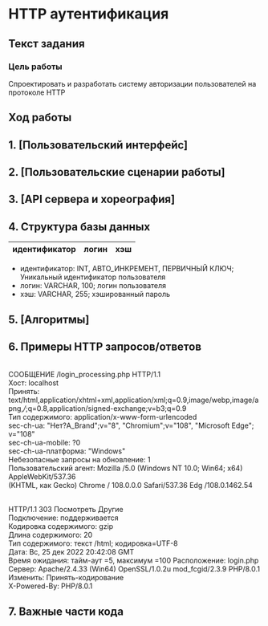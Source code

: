 # HTTP аутентификация
## Текст задания
### Цель работы
Спроектировать и разработать систему авторизации пользователей на протоколе HTTP
## Ход работы
## 1. [Пользовательский интерфейс]
## 2. [Пользовательские сценарии работы]
## 3. [API сервера и хореография]
## 4. Структура базы данных
| идентификатор | логин | хэш |
|:---|:------|:-----|
- идентификатор: INT, АВТО_ИНКРЕМЕНТ, ПЕРВИЧНЫЙ КЛЮЧ;
Уникальный идентификатор пользователя
- логин: VARCHAR, 100;
логин пользователя
- хэш: VARCHAR, 255;
хэшированный пароль
## 5. [Алгоритмы]
## 6. Примеры HTTP запросов/ответов
<br>СООБЩЕНИЕ /login_processing.php HTTP/1.1
<br>Хост: localhost
<br>Принять: text/html,application/xhtml+xml,application/xml;q=0.9,image/webp,image/apng,*/*;q=0.8,application/signed-exchange;v=b3;q=0.9
<br>Тип содержимого: application/x-www-form-urlencoded
<br>sec-ch-ua: "Нет?A_Brand";v="8", "Chromium";v="108", "Microsoft Edge"; v="108"
<br>sec-ch-ua-mobile: ?0
<br> sec-ch-ua-платформа: "Windows"
<br>Небезопасные запросы на обновление: 1
<br> Пользовательский агент: Mozilla /5.0 (Windows NT 10.0; Win64; x64) AppleWebKit/537.36 <br> (KHTML, как Gecko) Chrome / 108.0.0.0 Safari/537.36 Edg /108.0.1462.54

<br>HTTP/1.1 303 Посмотреть Другие
<br> Подключение: поддерживается
<br>Кодировка содержимого: gzip
<br> Длина содержимого: 20
<br>Тип содержимого: текст /html; кодировка=UTF-8
<br>Дата: Вс, 25 дек 2022 20:42:08 GMT
<br> Время ожидания: тайм-аут =5, максимум =100
Расположение: login.php
<br>Сервер: Apache/2.4.33 (Win64) OpenSSL/1.0.2u mod_fcgid/2.3.9 PHP/8.0.1
<br>Изменить: Принять-кодирование
<br>X-Powered-By: PHP/8.0.1
## 7. Важные части кода

